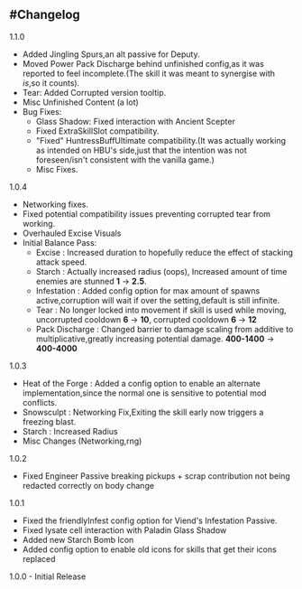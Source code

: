 
#Changelog
---
1.1.0
  - Added Jingling Spurs,an alt passive for Deputy.
  - Moved Power Pack Discharge behind unfinished config,as it was reported to feel incomplete.(The skill it was meant to synergise with _is_,so it counts).
  - Tear: Added Corrupted version tooltip.
  - Misc Unfinished Content (a lot)
  - Bug Fixes:
    - Glass Shadow: Fixed interaction with Ancient Scepter
    - Fixed ExtraSkillSlot compatibility.
    - "Fixed" HuntressBuffUltimate compatibility.(It was actually working as intended on HBU's side,just that the intention was not foreseen/isn't consistent with the vanilla game.)
    - Misc Fixes.

1.0.4
  - Networking fixes.
  - Fixed potential compatibility issues preventing corrupted tear from working.
  - Overhauled Excise Visuals
  - Initial Balance Pass:
    - Excise : Increased duration to hopefully reduce the effect of stacking attack speed.
    - Starch : Actually increased radius (oops), Increased amount of time enemies are stunned **1** -> **2.5**.
    - Infestation : Added config option for max amount of spawns active,corruption will wait if over the setting,default is still infinite.
    - Tear : No longer locked into movement if skill is used while moving, uncorrupted cooldown **6** -> **10**, corrupted cooldown **6** -> **12**
    - Pack Discharge : Changed barrier to damage scaling from additive to multiplicative,greatly increasing potential damage. **400-1400** -> **400-4000**

1.0.3
  - Heat of the Forge : Added a config option to enable an alternate implementation,since the normal one is sensitive to potential mod conflicts.
  - Snowsculpt : Networking Fix,Exiting the skill early now triggers a freezing blast.
  - Starch : Increased Radius
  - Misc Changes (Networking,rng)

1.0.2
  - Fixed Engineer Passive breaking pickups + scrap contribution not being redacted correctly on body change

1.0.1
  - Fixed the friendlyInfest config option for Viend's Infestation Passive.
  - Fixed lysate cell interaction with Paladin Glass Shadow
  - Added new Starch Bomb Icon
  - Added config option to enable old icons for skills that get their icons replaced

1.0.0 - Initial Release
